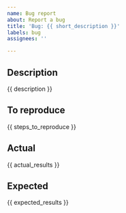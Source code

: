 ```yaml
---
name: Bug report
about: Report a bug
title: 'Bug: {{ short_description }}'
labels: bug
assignees: ''

---
```


## Description

{{ description }}

## To reproduce

{{ steps_to_reproduce }}

## Actual

{{ actual_results }}

## Expected

{{ expected_results }}
